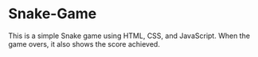 # Snake-Game
This is a simple Snake game using HTML, CSS, and JavaScript.
When the game overs, it also shows the score achieved.
